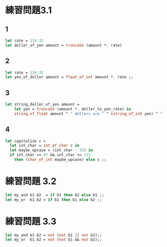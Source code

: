 # 練習問題3.1 #

## 1

```ocaml
let rate = 114.32
let doller_of_yen amount = truncate (amount *. rate)
```

## 2

```ocaml
let rate = 114.32
let yen_of_doller amount = float_of_int amount *. rate ;;
```

## 3

```ocaml
let string_doller_of_yen amount =
    let yen = truncate (amount *. doller_to_yen_rate) in
    string_of_float amount ^ " dollers are " ^ (string_of_int yen) ^ " yen." ;;
```

## 4

```ocaml
let capitalize c =
  let int_char = int_of_char c in
  let maybe_upcase = (int_char - 32) in
  if int_char >= 97 && int_char <= 122
    then (char_of_int maybe_upcase) else c ;;
```

# 練習問題 3.2 #

```ocaml
let my_and b1 b2  = if b1 then b2 else b1 ;;
let my_or  b1 b2 = if b1 then b1 else b2 ;;
```

# 練習問題 3.3 #

```ocaml
let my_and b1 b2 = not (not b1 || not b2);;
let my_or  b1 b2 = not (not b1 && not b2);;
```
